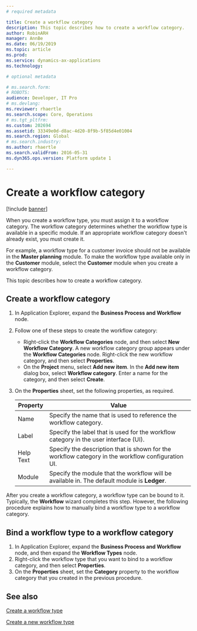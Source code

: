```yaml
---
# required metadata

title: Create a workflow category
description: This topic describes how to create a workflow category.
author: RobinARH
manager: AnnBe
ms.date: 06/19/2019
ms.topic: article
ms.prod: 
ms.service: dynamics-ax-applications
ms.technology: 

# optional metadata

# ms.search.form: 
# ROBOTS: 
audience: Developer, IT Pro
# ms.devlang: 
ms.reviewer: rhaertle
ms.search.scope: Core, Operations
# ms.tgt_pltfrm: 
ms.custom: 202694
ms.assetid: 33349e0d-d8ac-4d20-8f9b-5f85d4e01004
ms.search.region: Global
# ms.search.industry: 
ms.author: rhaertle
ms.search.validFrom: 2016-05-31
ms.dyn365.ops.version: Platform update 1

---
```

# Create a workflow category

[!include [banner](../includes/banner.md)]

When you create a workflow type, you must assign it to a workflow category. The workflow category determines whether the workflow type is available in a specific module. If an appropriate workflow category doesn't already exist, you must create it.

For example, a workflow type for a customer invoice should not be available in the **Master planning** module. To make the workflow type available only in the **Customer** module, select the **Customer** module when you create a workflow category.

This topic describes how to create a workflow category.

## Create a workflow category

1. In Application Explorer, expand the **Business Process and Workflow** node.
2. Follow one of these steps to create the workflow category:

    + Right-click the **Workflow Categories** node, and then select **New Workflow Category**. A new workflow category group appears under the **Workflow Categories** node. Right-click the new workflow category, and then select **Properties**.
    + On the **Project** menu, select **Add new item**. In the **Add new item** dialog box, select **Workflow category**. Enter a name for the category, and then select **Create**.

3. On the **Properties** sheet, set the following properties, as required.

    | Property | Value |
    |---|---|
    | Name | Specify the name that is used to reference the workflow category. |
    | Label | Specify the label that is used for the workflow category in the user interface (UI). |
    | Help Text | Specify the description that is shown for the workflow category in the workflow configuration UI. |
    | Module | Specify the module that the workflow will be available in. The default module is **Ledger**. |

After you create a workflow category, a workflow type can be bound to it. Typically, the **Workflow** wizard completes this step. However, the following procedure explains how to manually bind a workflow type to a workflow category.

## Bind a workflow type to a workflow category

1. In Application Explorer, expand the **Business Process and Workflow** node, and then expand the **Workflow Types** node.
2. Right-click the workflow type that you want to bind to a workflow category, and then select **Properties**.
3. On the **Properties** sheet, set the **Category** property to the workflow category that you created in the previous procedure.

## See also

[Create a workflow type](workflow-type-create.md)

[Create a new workflow type](workflow-type-create-new.md)
